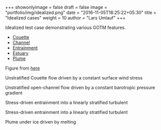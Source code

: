 +++
showonlyimage = false
draft = false
image = "portfolio/img/idealized.png"
date = "2016-11-05T18:25:22+05:30"
title = "Idealized cases"
weight = 10
author = "Lars Umlauf"
+++

Idealized test case demonstrating various GOTM features.


-   [Couette](/cases/couette)
-   [Channel](/cases/channel)
-   [Entrainment](/cases/entrainment)
-   [Estuary](/cases/estuary)
-   [Plume](/cases/plume)

Figure from [here](https://en.wikipedia.org/wiki/Couette_flow)

<!--more-->

Unstratified Couette flow driven by a constant surface wind stress

Unstratified open-channel flow driven by a constant barotropic pressure gradient

Stress-driven entrainment into a linearly stratified turbulent

Stress-driven entrainment into a linearly stratified turbulent

Plume under ice driven by melting

